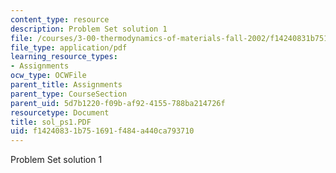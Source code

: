 ```yaml
---
content_type: resource
description: Problem Set solution 1
file: /courses/3-00-thermodynamics-of-materials-fall-2002/f14240831b751691f484a440ca793710_sol_ps1.PDF
file_type: application/pdf
learning_resource_types:
- Assignments
ocw_type: OCWFile
parent_title: Assignments
parent_type: CourseSection
parent_uid: 5d7b1220-f09b-af92-4155-788ba214726f
resourcetype: Document
title: sol_ps1.PDF
uid: f1424083-1b75-1691-f484-a440ca793710
---
```

Problem Set solution 1

